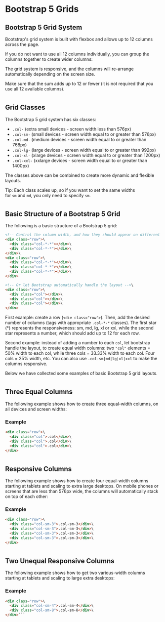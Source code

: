 Bootstrap 5 Grids
=================
Bootstrap 5 Grid System
-----------------------

Bootstrap's grid system is built with flexbox and allows up to 12 columns across the page.

If you do not want to use all 12 columns individually, you can group the columns together to create wider columns:

The grid system is responsive, and the columns will re-arrange automatically depending on the screen size.

Make sure that the sum adds up to 12 or fewer (it is not required that you use all 12 available columns).

#

Grid Classes
------------

The Bootstrap 5 grid system has six classes:

-   `.col-` (extra small devices - screen width less than 576px)
-   `.col-sm-` (small devices - screen width equal to or greater than 576px)
-   `.col-md-` (medium devices - screen width equal to or greater than 768px)
-   `.col-lg-` (large devices - screen width equal to or greater than 992px)
-   `.col-xl-` (xlarge devices - screen width equal to or greater than 1200px)
-   `.col-xxl-` (xxlarge devices - screen width equal to or greater than 1400px)

The classes above can be combined to create more dynamic and flexible layouts.

Tip: Each class scales up, so if you want to set the same widths for `sm` and `md`, you only need to specify `sm`.

#

Basic Structure of a Bootstrap 5 Grid
-------------------------------------

The following is a basic structure of a Bootstrap 5 grid:
``` html
<!-- Control the column width, and how they should appear on different devices -->\
<div class="row">\
  <div class="col-*-*"></div>\
  <div class="col-*-*"></div>\
</div>\
<div class="row">\
  <div class="col-*-*"></div>\
  <div class="col-*-*"></div>\
  <div class="col-*-*"></div>\
</div>

<!-- Or let Bootstrap automatically handle the layout -->\
<div class="row">\
  <div class="col"></div>\
  <div class="col"></div>\
  <div class="col"></div>\
</div>
```
First example: create a row (`<div class="row">`). Then, add the desired number of columns (tags with appropriate `.col-*-*` classes). The first star (*) represents the responsiveness: sm, md, lg, xl or xxl, while the second star represents a number, which should add up to 12 for each row.

Second example: instead of adding a number to each `col`, let bootstrap handle the layout, to create equal width columns: two `"col"` elements = 50% width to each col, while three cols = 33.33% width to each col. Four cols = 25% width, etc. You can also use `.col-sm|md|lg|xl|xxl` to make the columns responsive.

Below we have collected some examples of basic Bootstrap 5 grid layouts.

#

Three Equal Columns
-------------------

The following example shows how to create three equal-width columns, on all devices and screen widths:

### Example
``` html
<div class="row">\
  <div class="col">.col</div>\
  <div class="col">.col</div>\
  <div class="col">.col</div>\
</div>
```

#

Responsive Columns
------------------

The following example shows how to create four equal-width columns starting at tablets and scaling to extra large desktops. On mobile phones or screens that are less than 576px wide, the columns will automatically stack on top of each other:

### Example
``` html
<div class="row">\
  <div class="col-sm-3">.col-sm-3</div>\
  <div class="col-sm-3">.col-sm-3</div>\
  <div class="col-sm-3">.col-sm-3</div>\
  <div class="col-sm-3">.col-sm-3</div>\
</div>
```

#

Two Unequal Responsive Columns
------------------------------

The following example shows how to get two various-width columns starting at tablets and scaling to large extra desktops:

### Example
``` html
<div class="row">\
  <div class="col-sm-4">.col-sm-4</div>\
  <div class="col-sm-8">.col-sm-8</div>\
</div>```
